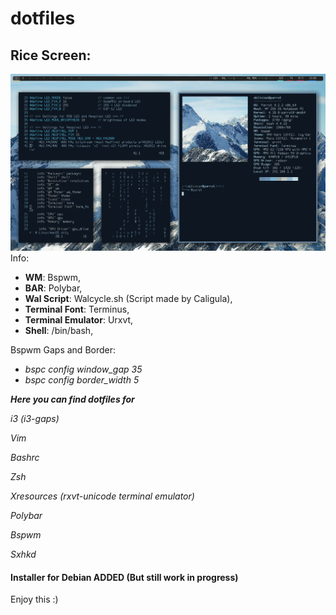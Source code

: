 # dotfiles
## Rice Screen:
![](2018-10-14-130257_1366x768_scrot.png?raw=true)
Info:
  - **WM**: Bspwm, 
  - **BAR**: Polybar, 
  - **Wal Script**: Walcycle.sh (Script made by Caligula), 
  - **Terminal Font**: Terminus, 
  - **Terminal Emulator**: Urxvt,
  - **Shell**: /bin/bash,

Bspwm Gaps and Border:
  - _bspc config window_gap 35_
  - _bspc config border_width 5_
  
**_Here you can find dotfiles for_** 

_i3 (i3-gaps)_

_Vim_

_Bashrc_

_Zsh_

_Xresources (rxvt-unicode terminal emulator)_

_Polybar_

_Bspwm_

_Sxhkd_

#### Installer for Debian ADDED (But still work in progress)

Enjoy this :)
